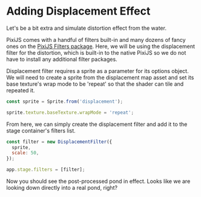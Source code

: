 # Adding Displacement Effect

Let's be a bit extra and simulate distortion effect from the water.

PixiJS comes with a handful of filters built-in and many dozens of fancy ones on the [PixiJS Filters package](https://github.com/pixijs/filters). Here, we will be using the displacement filter for the distortion, which is built-in to the native PixiJS so we do not have to install any additional filter packages.

Displacement filter requires a sprite as a parameter for its options object. We will need to create a sprite from the displacement map asset and set its base texture's wrap mode to be 'repeat' so that the shader can tile and repeated it.

```javascript
const sprite = Sprite.from('displacement');

sprite.texture.baseTexture.wrapMode = 'repeat';
```

From here, we can simply create the displacement filter and add it to the stage container's filters list.

```javascript
const filter = new DisplacementFilter({
  sprite,
  scale: 50,
});

app.stage.filters = [filter];
```

Now you should see the post-processed pond in effect. Looks like we are looking down directly into a real pond, right?
